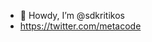 - 👋 Howdy, I’m @sdkritikos
- https://twitter.com/metacode


<!---
sdkritikos/sdkritikos is a ✨ special ✨ repository because its `README.md` (this file) appears on your GitHub profile.
You can click the Preview link to take a look at your changes.
--->
